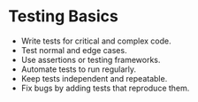 # Testing Basics

- Write tests for critical and complex code.
- Test normal and edge cases.
- Use assertions or testing frameworks.
- Automate tests to run regularly.
- Keep tests independent and repeatable.
- Fix bugs by adding tests that reproduce them.
